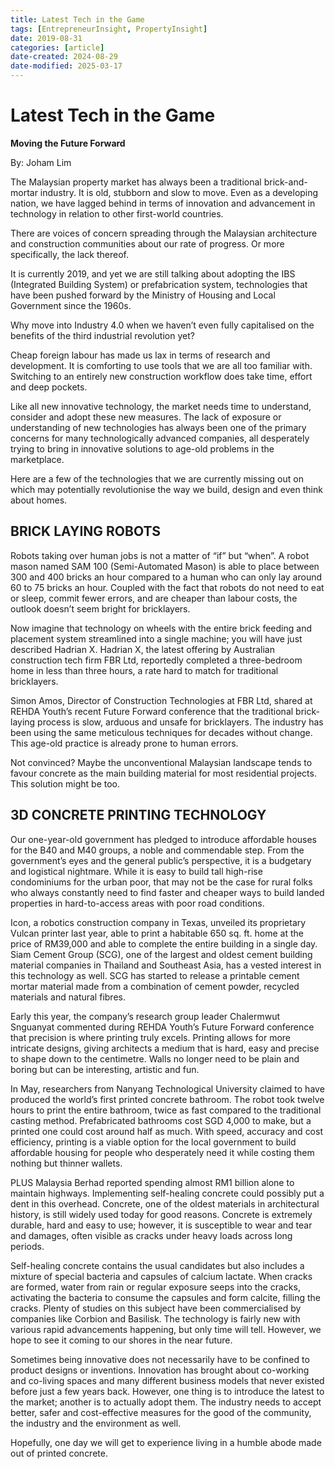 ```yaml
---
title: Latest Tech in the Game
tags: [EntrepreneurInsight, PropertyInsight]
date: 2019-08-31
categories: [article]
date-created: 2024-08-29
date-modified: 2025-03-17
---
```


# Latest Tech in the Game

**Moving the Future Forward**

By: Joham Lim

The Malaysian property market has always been a traditional brick-and-mortar industry. It is old, stubborn and slow to move. Even as a developing nation, we have lagged behind in terms of innovation and advancement in technology in relation to other first-world countries.

There are voices of concern spreading through the Malaysian architecture and construction communities about our rate of progress. Or more specifically, the lack thereof.

It is currently 2019, and yet we are still talking about adopting the IBS (Integrated Building System) or prefabrication system, technologies that have been pushed forward by the Ministry of Housing and Local Government since the 1960s.

Why move into Industry 4.0 when we haven’t even fully capitalised on the benefits of the third industrial revolution yet?

Cheap foreign labour has made us lax in terms of research and development. It is comforting to use tools that we are all too familiar with. Switching to an entirely new construction workflow does take time, effort and deep pockets.

Like all new innovative technology, the market needs time to understand, consider and adopt these new measures. The lack of exposure or understanding of new technologies has always been one of the primary concerns for many technologically advanced companies, all desperately trying to bring in innovative solutions to age-old problems in the marketplace.

Here are a few of the technologies that we are currently missing out on which may potentially revolutionise the way we build, design and even think about homes.

## BRICK LAYING ROBOTS

Robots taking over human jobs is not a matter of “if” but “when”. A robot mason named SAM 100 (Semi-Automated Mason) is able to place between 300 and 400 bricks an hour compared to a human who can only lay around 60 to 75 bricks an hour. Coupled with the fact that robots do not need to eat or sleep, commit fewer errors, and are cheaper than labour costs, the outlook doesn’t seem bright for bricklayers.

Now imagine that technology on wheels with the entire brick feeding and placement system streamlined into a single machine; you will have just described Hadrian X. Hadrian X, the latest offering by Australian construction tech firm FBR Ltd, reportedly completed a three-bedroom home in less than three hours, a rate hard to match for traditional bricklayers.

Simon Amos, Director of Construction Technologies at FBR Ltd, shared at REHDA Youth’s recent Future Forward conference that the traditional brick-laying process is slow, arduous and unsafe for bricklayers. The industry has been using the same meticulous techniques for decades without change. This age-old practice is already prone to human errors.

Not convinced? Maybe the unconventional Malaysian landscape tends to favour concrete as the main building material for most residential projects. This solution might be too.

## 3D CONCRETE PRINTING TECHNOLOGY

Our one-year-old government has pledged to introduce affordable houses for the B40 and M40 groups, a noble and commendable step. From the government’s eyes and the general public’s perspective, it is a budgetary and logistical nightmare. While it is easy to build tall high-rise condominiums for the urban poor, that may not be the case for rural folks who always constantly need to find faster and cheaper ways to build landed properties in hard-to-access areas with poor road conditions.

Icon, a robotics construction company in Texas, unveiled its proprietary Vulcan printer last year, able to print a habitable 650 sq. ft. home at the price of RM39,000 and able to complete the entire building in a single day. Siam Cement Group (SCG), one of the largest and oldest cement building material companies in Thailand and Southeast Asia, has a vested interest in this technology as well. SCG has started to release a printable cement mortar material made from a combination of cement powder, recycled materials and natural fibres.

Early this year, the company’s research group leader Chalermwut Snguanyat commented during REHDA Youth’s Future Forward conference that precision is where printing truly excels. Printing allows for more intricate designs, giving architects a medium that is hard, easy and precise to shape down to the centimetre. Walls no longer need to be plain and boring but can be interesting, artistic and fun.

In May, researchers from Nanyang Technological University claimed to have produced the world’s first printed concrete bathroom. The robot took twelve hours to print the entire bathroom, twice as fast compared to the traditional casting method. Prefabricated bathrooms cost SGD 4,000 to make, but a printed one could cost around half as much. With speed, accuracy and cost efficiency, printing is a viable option for the local government to build affordable housing for people who desperately need it while costing them nothing but thinner wallets.

PLUS Malaysia Berhad reported spending almost RM1 billion alone to maintain highways. Implementing self-healing concrete could possibly put a dent in this overhead. Concrete, one of the oldest materials in architectural history, is still widely used today for good reasons. Concrete is extremely durable, hard and easy to use; however, it is susceptible to wear and tear and damages, often visible as cracks under heavy loads across long periods.

Self-healing concrete contains the usual candidates but also includes a mixture of special bacteria and capsules of calcium lactate. When cracks are formed, water from rain or regular exposure seeps into the cracks, activating the bacteria to consume the capsules and form calcite, filling the cracks. Plenty of studies on this subject have been commercialised by companies like Corbion and Basilisk. The technology is fairly new with various rapid advancements happening, but only time will tell. However, we hope to see it coming to our shores in the near future.

Sometimes being innovative does not necessarily have to be confined to product designs or inventions. Innovation has brought about co-working and co-living spaces and many different business models that never existed before just a few years back. However, one thing is to introduce the latest to the market; another is to actually adopt them. The industry needs to accept better, safer and cost-effective measures for the good of the community, the industry and the environment as well.

Hopefully, one day we will get to experience living in a humble abode made out of printed concrete.
